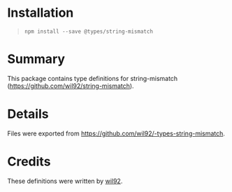 # Installation

> `npm install --save @types/string-mismatch`

# Summary

This package contains type definitions for string-mismatch (https://github.com/wil92/string-mismatch).

# Details

Files were exported from https://github.com/wil92/-types-string-mismatch.

# Credits
These definitions were written by [wil92](https://github.com/wil92).
